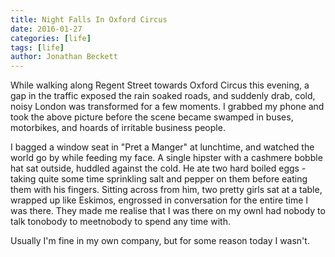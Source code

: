 ```yaml
---
title: Night Falls In Oxford Circus
date: 2016-01-27
categories: [life]
tags: [life]
author: Jonathan Beckett
---
```


While walking along Regent Street towards Oxford Circus this evening, a gap in the traffic exposed the rain soaked roads, and suddenly drab, cold, noisy London was transformed for a few moments. I grabbed my phone and took the above picture before the scene became swamped in buses, motorbikes, and hoards of irritable business people.

I bagged a window seat in "Pret a Manger" at lunchtime, and watched the world go by while feeding my face. A single hipster with a cashmere bobble hat sat outside, huddled against the cold. He ate two hard boiled eggs -taking quite some time sprinkling salt and pepper on them before eating them with his fingers. Sitting across from him, two pretty girls sat at a table, wrapped up like Eskimos, engrossed in conversation for the entire time I was there. They made me realise that I was there on my ownI had nobody to talk tonobody to meetnobody to spend any time with.

Usually I'm fine in my own company, but for some reason today I wasn't.